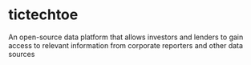 # tictechtoe
An open-source data platform that allows investors and lenders to gain
access to relevant information from corporate reporters and other data
sources
